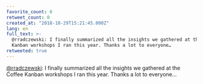 ```yaml
---
favorite_count: 0
retweet_count: 0
created_at: "2018-10-29T15:21:45.000Z"
lang: en
full_text: >-
  @rradczewski: I finally summarized all the insights we gathered at the Coffee
  Kanban workshops I ran this year. Thanks a lot to everyone…
retweeted: true
---
```


[@rradczewski](https://twitter.com/rradczewski): I finally summarized all the
insights we gathered at the Coffee Kanban workshops I ran this year. Thanks a
lot to everyone…
